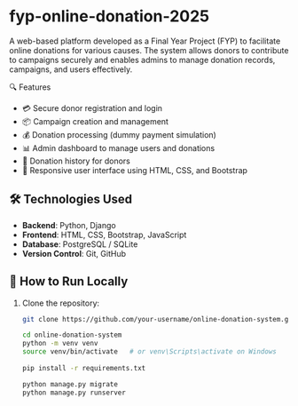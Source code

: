 # fyp-online-donation-2025
A web-based platform developed as a Final Year Project (FYP) to facilitate online donations for various causes. The system allows donors to contribute to campaigns securely and enables admins to manage donation records, campaigns, and users effectively.

🔍 Features

- 💳 Secure donor registration and login
- 📦 Campaign creation and management
- 💰 Donation processing (dummy payment simulation)
- 📊 Admin dashboard to manage users and donations
- 📄 Donation history for donors
- 📱 Responsive user interface using HTML, CSS, and Bootstrap

## 🛠️ Technologies Used

- **Backend**: Python, Django
- **Frontend**: HTML, CSS, Bootstrap, JavaScript
- **Database**: PostgreSQL / SQLite
- **Version Control**: Git, GitHub

## 🚀 How to Run Locally

1. Clone the repository:
   ```bash
   git clone https://github.com/your-username/online-donation-system.git

   cd online-donation-system
   python -m venv venv
   source venv/bin/activate   # or venv\Scripts\activate on Windows
    
   pip install -r requirements.txt

   python manage.py migrate
   python manage.py runserver

